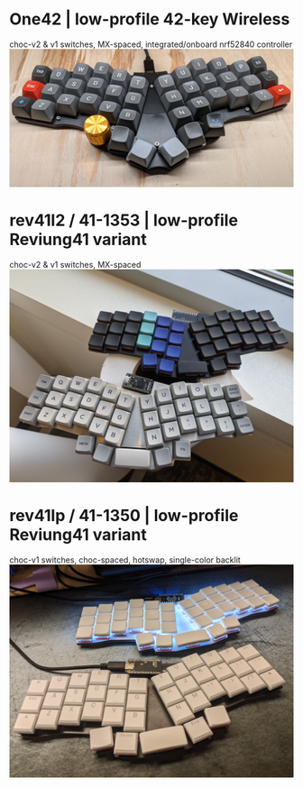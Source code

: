 # One42 | low-profile 42-key Wireless
choc-v2 & v1 switches, MX-spaced, integrated/onboard nrf52840 controller  
[![image](one42/photos/PXL_20211218_015448724.jpg)](./one42)

# rev41l2 / 41-1353 | low-profile Reviung41 variant
choc-v2 & v1 switches, MX-spaced  
[![image](revlp/41_1353/photos/PXL_20210723_105702713~2.jpg)](./revlp/41_1353)

# rev41lp / 41-1350 | low-profile Reviung41 variant
choc-v1 switches, choc-spaced, hotswap, single-color backlit  
[![image](revlp/41_1350/photos/PXL_20210426_002336718.jpg)](./revlp/41_1350)